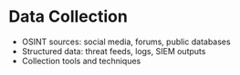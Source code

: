 # Data Collection

- OSINT sources: social media, forums, public databases
- Structured data: threat feeds, logs, SIEM outputs
- Collection tools and techniques
